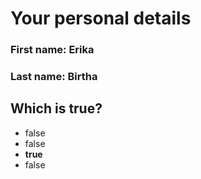 # Your personal details
### First name: Erika
### Last name: Birtha
## Which is true?
- false
- false
- **true**
- false
